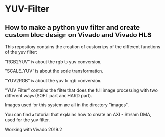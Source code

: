 # YUV-Filter

## How to make a python yuv filter and create custom bloc design on Vivado and Vivado HLS

This repository contains the creation of custom ips of the different functions of the yuv filter:

"RGB2YUV" is about the rgb to yuv conversion.

"SCALE_YUV" is about the scale transformation.

"YUV2RGB" is about the yuv to rgb conversion.

"YUV Filter" contains the filter that does the full image processing with two different ways (SOFT part and HARD part).



Images used for this system are all in the directory "images".


You can find a tutorial that explains how to create an AXI - Stream DMA, used for the yuv filter.


Working with Vivado 2019.2
